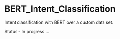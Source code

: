 # BERT_Intent_Classification
Intent classification with BERT over a custom data set.

Status  - In progress ...

